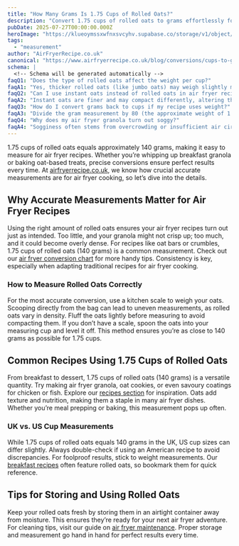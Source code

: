 ```yaml
---
title: "How Many Grams Is 1.75 Cups of Rolled Oats?"
description: "Convert 1.75 cups of rolled oats to grams effortlessly for perfect air fryer recipes. Get precise measurements in seconds!"
pubDate: 2025-07-27T00:00:00.000Z
heroImage: "https://klueoymssxwfnxsvcyhv.supabase.co/storage/v1/object/public/Shmucket/how-many-grams-is-1-75-cups-of-rolled-oats.webp"
tags:
  - "measurement"
author: "AirFryerRecipe.co.uk"
canonical: "https://www.airfryerrecipe.co.uk/blog/conversions/cups-to-grams/how-many-grams-is-1-75-cups-of-rolled-oats"
schema: |
  <!-- Schema will be generated automatically -->
faqQ1: "Does the type of rolled oats affect the weight per cup?"
faqA1: "Yes, thicker rolled oats (like jumbo oats) may weigh slightly more per cup due to their larger size. However, standard rolled oats generally weigh around 80 grams per cup, so 1.75 cups would still be close to 140 grams. Always check packaging for specific density notes."
faqQ2: "Can I use instant oats instead of rolled oats in air fryer recipes?"
faqA2: "Instant oats are finer and may compact differently, altering the texture of your dish. For best results, stick to rolled oats unless the recipe specifies otherwise. If substituting, reduce the quantity slightly, as instant oats absorb liquids faster."
faqQ3: "How do I convert grams back to cups if my recipe uses weight?"
faqA3: "Divide the gram measurement by 80 (the approximate weight of 1 cup of rolled oats). For example, 140 grams ÷ 80 = 1.75 cups. Keep a conversion chart handy, like the one on <a href=https://www.airfryerrecipe.co.uk/air-fryer-conversion-chart>our site</a>, for quick reference."
faqQ4: "Why does my air fryer granola turn out soggy?"
faqA4: "Sogginess often stems from overcrowding or insufficient air circulation. Spread the granola evenly in the basket and shake it halfway through cooking. Also, ensure your rolled oats are measured accurately—too much liquid relative to oats can cause sogginess."
---
```

<p>1.75 cups of rolled oats equals approximately 140 grams, making it easy to measure for air fryer recipes. Whether you’re whipping up breakfast granola or baking oat-based treats, precise conversions ensure perfect results every time. At <a href=https://www.airfryerrecipe.co.uk/>airfryerrecipe.co.uk</a>, we know how crucial accurate measurements are for air fryer cooking, so let’s dive into the details.</p>  

<h2>Why Accurate Measurements Matter for Air Fryer Recipes</h2>  
<p>Using the right amount of rolled oats ensures your air fryer recipes turn out just as intended. Too little, and your granola might not crisp up; too much, and it could become overly dense. For recipes like oat bars or crumbles, 1.75 cups of rolled oats (140 grams) is a common measurement. Check out our <a href=https://www.airfryerrecipe.co.uk/air-fryer-conversion-chart>air fryer conversion chart</a> for more handy tips. Consistency is key, especially when adapting traditional recipes for air fryer cooking.</p>  

<h3>How to Measure Rolled Oats Correctly</h3>  
<p>For the most accurate conversion, use a kitchen scale to weigh your oats. Scooping directly from the bag can lead to uneven measurements, as rolled oats vary in density. Fluff the oats lightly before measuring to avoid compacting them. If you don’t have a scale, spoon the oats into your measuring cup and level it off. This method ensures you’re as close to 140 grams as possible for 1.75 cups.</p>  

<h2>Common Recipes Using 1.75 Cups of Rolled Oats</h2>  
<p>From breakfast to dessert, 1.75 cups of rolled oats (140 grams) is a versatile quantity. Try making air fryer granola, oat cookies, or even savoury coatings for chicken or fish. Explore our <a href=https://www.airfryerrecipe.co.uk/recipes>recipes section</a> for inspiration. Oats add texture and nutrition, making them a staple in many air fryer dishes. Whether you’re meal prepping or baking, this measurement pops up often.</p>  

<h3>UK vs. US Cup Measurements</h3>  
<p>While 1.75 cups of rolled oats equals 140 grams in the UK, US cup sizes can differ slightly. Always double-check if using an American recipe to avoid discrepancies. For foolproof results, stick to weight measurements. Our <a href=https://www.airfryerrecipe.co.uk/recipe-category/breakfast>breakfast recipes</a> often feature rolled oats, so bookmark them for quick reference.</p>  

<h2>Tips for Storing and Using Rolled Oats</h2>  
<p>Keep your rolled oats fresh by storing them in an airtight container away from moisture. This ensures they’re ready for your next air fryer adventure. For cleaning tips, visit our guide on <a href=https://www.airfryerrecipe.co.uk/air-fryer-cleaner>air fryer maintenance</a>. Proper storage and measurement go hand in hand for perfect results every time.</p>
